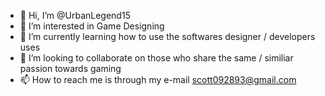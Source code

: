- 👋 Hi, I’m @UrbanLegend15
- 👀 I’m interested in Game Designing
- 🌱 I’m currently learning how to use the softwares designer / developers uses
- 💞️ I’m looking to collaborate on those who share the same / similiar passion towards gaming
- 📫 How to reach me is through my e-mail scott092893@gmail.com

<!---
UrbanLegend15/UrbanLegend15 is a ✨ special ✨ repository because its `README.md` (this file) appears on your GitHub profile.
You can click the Preview link to take a look at your changes.
--->
